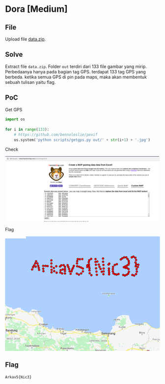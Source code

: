 # Dora [Medium]

## File

Upload file [data.zip](data.zip).

## Solve

Extract file `data.zip`. Folder `out` terdiri dari 133 file gambar yang mirip. Perbedaanya hanya pada bagian tag GPS. terdapat 133 tag GPS yang berbeda. ketika semua GPS di pin pada maps, maka akan membentuk sebuah tulisan yaitu flag.

## PoC

Get GPS

```py
import os

for i in range(133):
    # https://github.com/bennoleslie/pexif
    os.system('python scripts/getgps.py out/' + str(i+1) + '.jpg')
```

Check

![Tools](tools.png)

Flag

![Flag](flag.png)

## Flag
`Arkav5{Nic3}`